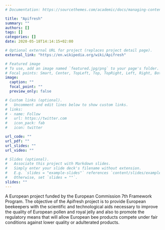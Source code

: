 ```yaml
---
# Documentation: https://sourcethemes.com/academic/docs/managing-content/

title: "Apifresh"
summary: ""
authors: []
tags: []
categories: []
date: 2020-05-18T14:14:15+02:00

# Optional external URL for project (replaces project detail page).
external_link: "https://en.wikipedia.org/wiki/Apifresh"

# Featured image
# To use, add an image named `featured.jpg/png` to your page's folder.
# Focal points: Smart, Center, TopLeft, Top, TopRight, Left, Right, BottomLeft, Bottom, BottomRight.
image:
  caption: ""
  focal_point: ""
  preview_only: false

# Custom links (optional).
#   Uncomment and edit lines below to show custom links.
# links:
# - name: Follow
#   url: https://twitter.com
#   icon_pack: fab
#   icon: twitter

url_code: ""
url_pdf: ""
url_slides: ""
url_video: ""

# Slides (optional).
#   Associate this project with Markdown slides.
#   Simply enter your slide deck's filename without extension.
#   E.g. `slides = "example-slides"` references `content/slides/example-slides.md`.
#   Otherwise, set `slides = ""`.
slides: ""
---
```


A European project funded by the European Commission 7th Framework Program. The objective of the Apifresh project is to provide European beekeepers with the scientific and technological aids necessary to improve the quality of European pollen and royal jelly and also to promote the regulatory means that will allow European bee products compete under fair conditions against lower quality or adulterated products.
